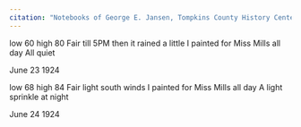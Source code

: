 ```yaml
---
citation: "Notebooks of George E. Jansen, Tompkins County History Center" 
---
```


low 60 high 80  Fair till 5PM then it rained a little  I painted for Miss Mills all day  All quiet

June 23 1924

low 68 high 84  Fair light south winds  I painted for Miss Mills all day  A light sprinkle at night

June 24 1924

